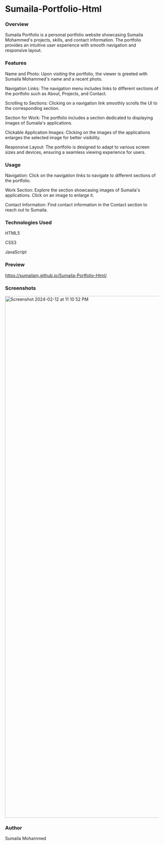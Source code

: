 # Sumaila-Portfolio-Html

### Overview
Sumaila Portfolio is a personal portfolio website showcasing Sumaila Mohammed's projects, skills, and contact information. The portfolio provides an intuitive user experience with smooth navigation and responsive layout.

### Features

 Name and Photo: Upon visiting the portfolio, the viewer is greeted with Sumaila Mohammed's name and a recent photo.
 
 Navigation Links: The navigation menu includes links to different sections of the portfolio such as About, Projects, and Contact.
 
 Scrolling to Sections: Clicking on a navigation link smoothly scrolls the UI to the corresponding section.

 Section for Work: The portfolio includes a section dedicated to displaying images of Sumaila's applications.

 Clickable Application Images: Clicking on the images of the applications enlarges the selected image for better visibility.

 Responsive Layout: The portfolio is designed to adapt to various screen sizes and devices, ensuring a seamless viewing experience for users.

### Usage
 Navigation: Click on the navigation links to navigate to different sections of the portfolio.
 
 Work Section: Explore the section showcasing images of Sumaila's applications. Click on an image to enlarge it.

 Contact Information: Find contact information in the Contact section to reach out to Sumaila.

### Technologies Used

HTML5

CSS3

JavaScript

### Preview

https://sumailam.github.io/Sumaila-Portfolio-Html/

### Screenshots
<img width="1710" alt="Screenshot 2024-02-12 at 11 10 52 PM" src="https://github.com/SumailaM/Sumaila-Portfolio-Html/assets/142268062/2694f92d-761a-4fe5-91ef-38b31d6a2961">


### Author
Sumaila Mohammed


